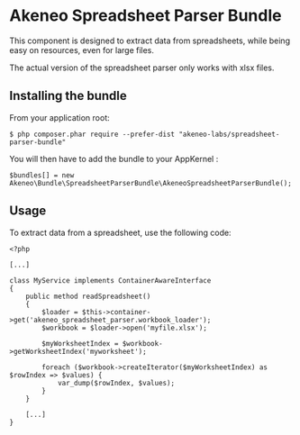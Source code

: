 Akeneo Spreadsheet Parser Bundle
================================

This component is designed to extract data from spreadsheets, while being easy on resources, even for large files.

The actual version of the spreadsheet parser only works with xlsx files.


Installing the bundle
---------------------

From your application root:

    $ php composer.phar require --prefer-dist "akeneo-labs/spreadsheet-parser-bundle"


You will then have to add the bundle to your AppKernel :

    $bundles[] = new Akeneo\Bundle\SpreadsheetParserBundle\AkeneoSpreadsheetParserBundle();


Usage
-----

To extract data from a spreadsheet, use the following code:

    <?php

    [...]

    class MyService implements ContainerAwareInterface
    {
        public method readSpreadsheet()
        {
            $loader = $this->container->get('akeneo_spreadsheet_parser.workbook_loader');
            $workbook = $loader->open('myfile.xlsx');

            $myWorksheetIndex = $workbook->getWorksheetIndex('myworksheet');

            foreach ($workbook->createIterator($myWorksheetIndex) as $rowIndex => $values) {
                var_dump($rowIndex, $values);
            }
        }

        [...]
    }
